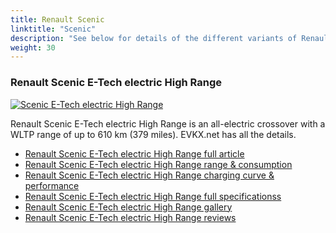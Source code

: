 ```yaml
---
title: Renault Scenic
linktitle: "Scenic"
description: "See below for details of the different variants of Renault Scenic"
weight: 30
---
```

### Renault Scenic E-Tech electric High Range

<a href="scenic_e-tech_electric_high_range/"><img src="https://media.evkx.net/multimedia/models/renault/scenic/scenic_e-tech_electric_high_range/main_1_st.jpg" class="img-fluid" alt="Scenic E-Tech electric High Range" ></a>

Renault Scenic E-Tech electric High Range is an all-electric crossover with a WLTP range of up to 610 km (379 miles). EVKX.net has all the details. 

- [Renault Scenic E-Tech electric High Range full article](scenic_e-tech_electric_high_range/)
- [Renault Scenic E-Tech electric High Range range & consumption](scenic_e-tech_electric_high_range/rangeandconsumption/)
- [Renault Scenic E-Tech electric High Range charging curve & performance](scenic_e-tech_electric_high_range/chargingcurve/)
- [Renault Scenic E-Tech electric High Range full specificationss](scenic_e-tech_electric_high_range/specifications/)
- [Renault Scenic E-Tech electric High Range gallery](scenic_e-tech_electric_high_range/gallery/)
- [Renault Scenic E-Tech electric High Range reviews](scenic_e-tech_electric_high_range/reviews/)

